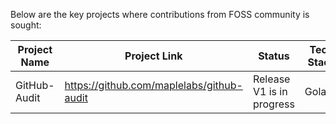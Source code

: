 Below are the key projects where contributions from FOSS community is sought:

| Project Name        	| Project Link                     	| Status        	| Tech Stack        	| Remarks                                              	|
|---------------------	|---------------------------------	|----------------	|----------------	|------------------------------------------------------	|
| GitHub-Audit        	| https://github.com/maplelabs/github-audit         	| Release V1 is in progress	| Golang | 	|
